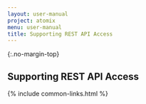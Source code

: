 ```yaml
---
layout: user-manual
project: atomix
menu: user-manual
title: Supporting REST API Access
---
```


{:.no-margin-top}
## Supporting REST API Access

{% include common-links.html %}

